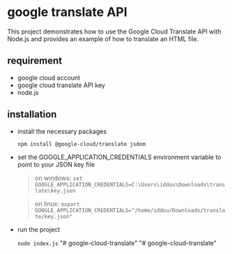 # google translate API

This project demonstrates how to use the Google Cloud Translate API with Node.js and provides an example of how to translate an HTML file.

## requirement

- google cloud account
- google cloud translate API key
- node.js

## installation

- install the necessary packages

    ```npm install @google-cloud/translate jsdom```
- set the GOOGLE_APPLICATION_CREDENTIALS environment variable to point to your JSON key file

    >on windows:
    ```set GOOGLE_APPLICATION_CREDENTIALS=C:\Users\iddou\Downloads\translate\key.json```

    >on linux:
 ```export GOOGLE_APPLICATION_CREDENTIALS="/home/iddou/Downloads/translate/key.json"```
- run the project

    ```node index.js```
"# google-cloud-translate" 
"# google-cloud-translate" 
